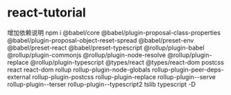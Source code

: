 # react-tutorial

增加依赖说明
npm i @babel/core @babel/plugin-proposal-class-properties @babel/plugin-proposal-object-reset-spread @babel/preset-env @babel/preset-react @babel/preset-typescript @rollup/plugin-babel @rollup/plugin-commonjs @rollup/plugin-node-resolve @rollup/plugin-replace @rollup/plugin-typescript @types/react @types/react-dom postcss react react-dom rollup rollup-plugin-node-globals rollup-plugin-peer-deps-external rollup-plugin-postcss rollup-plugin-replace rollup-plugin--serve rollup-plugin--terser rollup-plugin--typescript2 tslib typescript -D